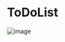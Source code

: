 # ToDoList

![image](https://github.com/m0bpsych100/ToDoList/assets/146690792/7eb36b9f-f86d-4ac0-848c-f503e2d5078d)
